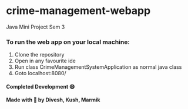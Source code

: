 # crime-management-webapp
Java Mini Project Sem 3 
### To run the web app on your local machine:
1. Clone the repository
2. Open in any favourite ide
3. Run class CrimeManagementSystemApplication as normal java class
4. Goto localhost:8080/<endpt>

#### Completed Development :smile: 	
#### Made with :blue_heart:	by Divesh, Kush, Marmik
